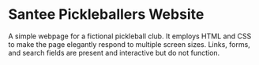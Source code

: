 # Santee Pickleballers Website

A simple webpage for a fictional pickleball club. It employs HTML and CSS to make the page elegantly respond to multiple screen sizes. Links, forms, and search fields are present and interactive but do not function. 
